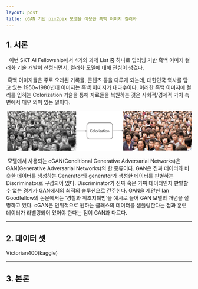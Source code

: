 ```yaml
---
layout: post
title: cGAN 기반 pix2pix 모델을 이용한 흑백 이미지 컬러화
---
```


## 1. 서론
 &nbsp;&nbsp;이번 SKT AI Fellowship에서 4기의 과제 List 중 하나로 딥러닝 기반 흑백 이미지 컬러화 기술 개발이 선정되면서, 컬러화 모델에 대해 관심이 생겼다. 

 &nbsp;흑백 이미지들은 주로 오래된 기록물, 콘텐츠 등을 다루게 되는데, 대한민국 역사를 담고 있는 1950~1980년대 이미지는 흑백 이미지가 대다수이다. 이러한 흑백 이미지에 컬러를 입히는 Colorization 기술을 통해 자료들을 복원하는 것은 사회적/경제적 가치 측면에서 매우 의미 있는 일이다. 

 ![Colorization](/_images/image1.png)

 &nbsp;모델에서 사용되는 cGAN(Conditional Generative Adversarial Networks)은 GAN(Generative Adversarial Networks)의 한 종류이다. GAN은 진짜 데이터와 비슷한 데이터를 생성하는 Generator와 generator가 생성한 데이터를 판별하는 Discriminator로 구성되어 있다. Discriminator가 진짜 혹은 가짜 데이터인지 판별할 수 없는 경계가 GAN에서의 최적의 솔루션으로 간주한다. GAN을 제안한 Ian Goodfellow의 논문에서는 ‘경찰과 위조지폐범’을 예시로 들어 GAN 모델의 개념을 설명하고 있다. cGAN은 인위적으로 원하는 클래스의 데이터를 샘플링한다는 점과 훈련 데이터가 라벨링되어 있어야 한다는 점이 GAN과 다르다. 

---

## 2. 데이터 셋
 Victorian400(kaggle)

---

## 3. 본론